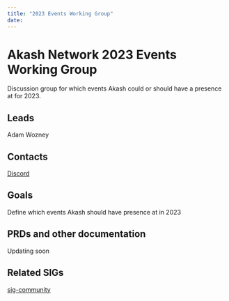 ```yaml
---
title: "2023 Events Working Group"
date: 
---
```


# Akash Network 2023 Events Working Group

Discussion group for which events Akash could or should have a presence at for 2023. 

## Leads

Adam Wozney

## Contacts

[Discord](https://discord.gg/tsYj56j4UV)

## Goals

Define which events Akash should have presence at in 2023


## PRDs and other documentation
Updating soon

## Related SIGs

[sig-community](https://discord.gg/Xe87s2BDrJ)

